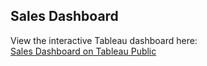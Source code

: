 ## Sales Dashboard

View the interactive Tableau dashboard here:  
[Sales Dashboard on Tableau Public](https://public.tableau.com/app/profile/rayan.ahmed3713/viz/SalesDasboard_17418614778210/CustomerDashboard#1)
